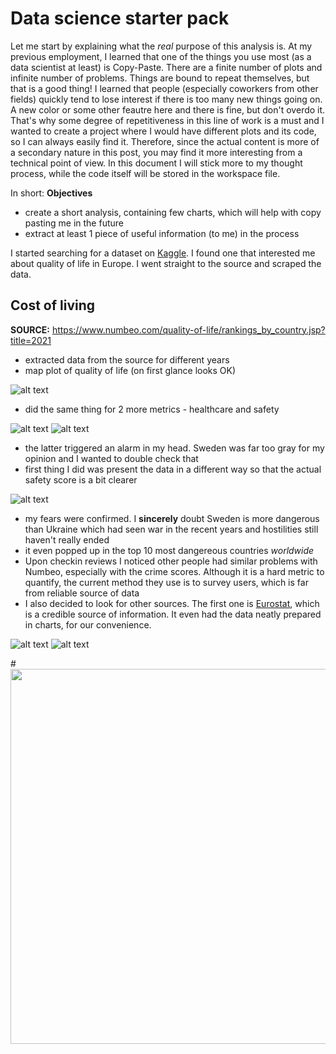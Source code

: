 # Data science starter pack

Let me start by explaining what the _real_ purpose of this analysis is. At my previous employment, I learned that one of the things you use most (as a data scientist at least) is Copy-Paste. There are a finite number of plots and infinite number of problems. Things are bound to repeat themselves, but that is a good thing! I learned that people (especially coworkers from other fields) quickly tend to lose interest if there is too many new things going on. A new color or some other feautre here and there is fine, but don't overdo it. That's why some degree of repetitiveness in this line of work is a must and I wanted to create a project where I would have different plots and its code, so I can always easily find it. Therefore, since the actual content is more of a secondary nature in this post, you may find it more interesting from a technical point of view. In this document I will stick more to my thought process, while the code itself will be stored in the workspace file. 

In short:
**Objectives**
- create a short analysis, containing few charts, which will help with copy pasting me in the future
- extract at least 1 piece of useful information (to me) in the process

I started searching for a dataset on [Kaggle](https://www.kaggle.com/). I found one that interested me about quality of life in Europe. I went straight to the source and scraped the data. 

## Cost of living
**SOURCE:** https://www.numbeo.com/quality-of-life/rankings_by_country.jsp?title=2021

* extracted data from the source for different years
* map plot of quality of life (on first glance looks OK)

![alt text](https://github.com/ZigaPotrebujes/Data-science-starter-pack/blob/main/plots/DS1-QoL-facet.png)

* did the same thing for 2 more metrics - healthcare and safety

![alt text](https://github.com/ZigaPotrebujes/Data-science-starter-pack/blob/main/plots/DS1-hc-facet.png)
![alt text](https://github.com/ZigaPotrebujes/Data-science-starter-pack/blob/main/plots/DS1-safety-facet-num.png)

* the latter triggered an alarm in my head. Sweden was far too gray for my opinion and I wanted to double check that
* first thing I did was present the data in a different way so that the actual safety score is a bit clearer

![alt text](https://github.com/ZigaPotrebujes/Data-science-starter-pack/blob/main/plots/DS1-safety-barpl-numbeo.png)

* my fears were confirmed. I **sincerely** doubt Sweden is more dangerous than Ukraine which had seen war in the recent years and hostilities still haven't really ended
* it even popped up in the top 10 most dangereous countries _worldwide_
* Upon checkin reviews I noticed other people had similar problems with Numbeo, especially with the crime scores. Although it is a hard metric to quantify, the current method they use is to survey users, which is far from reliable source of data
* I also decided to look for other sources. The first one is [Eurostat](https://ec.europa.eu/eurostat/statistics-explained/index.php?title=Archive:Quality_of_life_in_Europe_-_facts_and_views_-_economic_and_physical_safety&oldid=400085#Data_sources_and_availability), which is a credible source of information. It even had the data neatly prepared in charts, for our convenience. 

![alt text](https://github.com/ZigaPotrebujes/Data-science-starter-pack/blob/main/plots/DS1-eurostat-stackedbarchart.png)
![alt text](https://github.com/ZigaPotrebujes/Data-science-starter-pack/blob/main/plots/DS1-eurostat-scatterplot.png)

#<img src="https://github.com/ZigaPotrebujes/Data-science-starter-pack/blob/main/plots/DS1%20-%20CLI-2020.png" width="750" height="600">
